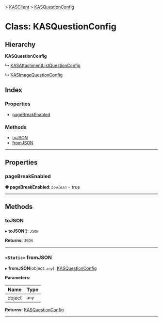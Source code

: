 [](../README.md) > [KASClient](../modules/kasclient.md) > [KASQuestionConfig](../classes/kasclient.kasquestionconfig.md)

# Class: KASQuestionConfig

## Hierarchy

**KASQuestionConfig**

↳  [KASAttachmentListQuestionConfig](kasclient.kasattachmentlistquestionconfig.md)

↳  [KASImageQuestionConfig](kasclient.kasimagequestionconfig.md)

## Index

### Properties

* [pageBreakEnabled](kasclient.kasquestionconfig.md#pagebreakenabled)


### Methods

* [toJSON](kasclient.kasquestionconfig.md#tojson)
* [fromJSON](kasclient.kasquestionconfig.md#fromjson)



---

## Properties

<a id="pagebreakenabled"></a>

###  pageBreakEnabled

**● pageBreakEnabled**: *`boolean`* = true

___

## Methods

<a id="tojson"></a>

###  toJSON

▸ **toJSON**(): `JSON`

**Returns:** `JSON`

___
<a id="fromjson"></a>

### `<Static>` fromJSON

▸ **fromJSON**(object: *`any`*): [KASQuestionConfig](kasclient.kasquestionconfig.md)

**Parameters:**

| Name | Type |
| ------ | ------ |
| object | `any` |

**Returns:** [KASQuestionConfig](kasclient.kasquestionconfig.md)

___

